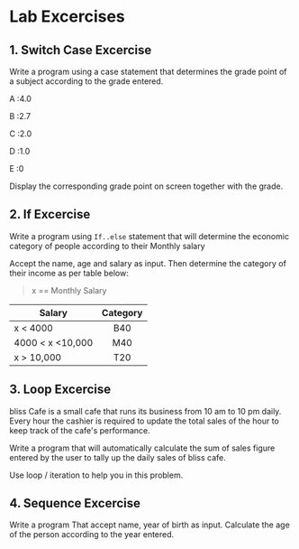 # Lab Excercises

## 1. Switch Case Excercise

Write a program using a case statement that determines the grade point of a subject according to the grade entered.

A :4.0

B :2.7

C :2.0

D :1.0

E :0

Display the corresponding grade point on screen together with the grade.

## 2. If Excercise

Write a program using `If..else` statement that will determine the economic category of people according to their Monthly salary

Accept the name, age and salary as input. Then determine the category of their income as per table below:

> x == Monthly Salary

| Salary        | Category           |
| ------------- |:------------------:| 
| x < 4000	      | B40    |
|4000 < x <10,000| M40|
| x > 10,000	  | T20|

## 3. Loop Excercise

bliss Cafe is a small cafe that runs its business from 10 am to 10 pm daily. Every hour the cashier is required to update the total sales of the hour to keep track of the cafe's performance.

Write a program that will automatically calculate the sum of 
sales figure entered by the user to tally up the daily sales of bliss cafe.

Use loop / iteration to help you in this problem.

## 4. Sequence Excercise

Write a program That accept name, year of birth as input. 
Calculate the age of the person according to the year entered.
